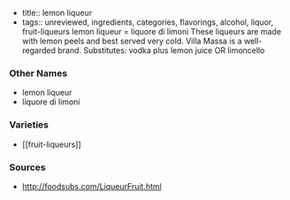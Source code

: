 - title:: lemon liqueur
- tags:: unreviewed, ingredients, categories, flavorings, alcohol, liquor, fruit-liqueurs
lemon liqueur = liquore di limoni These liqueurs are made with lemon peels and best served very cold. Villa Massa is a well-regarded brand. Substitutes: vodka plus lemon juice OR limoncello

### Other Names

* lemon liqueur
* liquore di limoni

### Varieties

* [[fruit-liqueurs]]

### Sources
* http://foodsubs.com/LiqueurFruit.html
